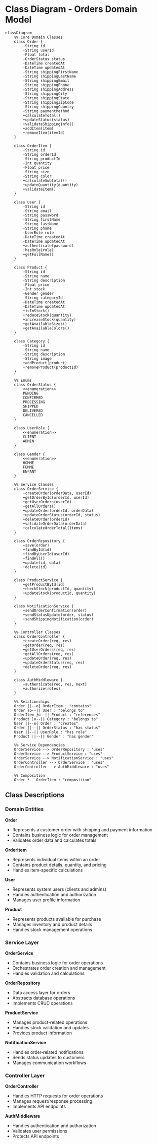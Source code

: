# Class Diagram - Orders Domain Model

```mermaid
classDiagram
    %% Core Domain Classes
    class Order {
        -String id
        -String userId
        -Float total
        -OrderStatus status
        -DateTime createdAt
        -DateTime updatedAt
        -String shippingFirstName
        -String shippingLastName
        -String shippingEmail
        -String shippingPhone
        -String shippingAddress
        -String shippingCity
        -String shippingState
        -String shippingZipCode
        -String shippingCountry
        -String paymentMethod
        +calculateTotal()
        +updateStatus(status)
        +validateShippingInfo()
        +addItem(item)
        +removeItem(itemId)
    }

    class OrderItem {
        -String id
        -String orderId
        -String productId
        -Int quantity
        -Float price
        -String size
        -String color
        +calculateSubtotal()
        +updateQuantity(quantity)
        +validateItem()
    }

    class User {
        -String id
        -String email
        -String password
        -String firstName
        -String lastName
        -String phone
        -UserRole role
        -DateTime createdAt
        -DateTime updatedAt
        +authenticate(password)
        +hasRole(role)
        +getFullName()
    }

    class Product {
        -String id
        -String name
        -String description
        -Float price
        -Int stock
        -Gender gender
        -String categoryId
        -DateTime createdAt
        -DateTime updatedAt
        +isInStock()
        +reduceStock(quantity)
        +increaseStock(quantity)
        +getAvailableSizes()
        +getAvailableColors()
    }

    class Category {
        -String id
        -String name
        -String description
        -String image
        +addProduct(product)
        +removeProduct(productId)
    }

    %% Enums
    class OrderStatus {
        <<enumeration>>
        PENDING
        CONFIRMED
        PROCESSING
        SHIPPED
        DELIVERED
        CANCELLED
    }

    class UserRole {
        <<enumeration>>
        CLIENT
        ADMIN
    }

    class Gender {
        <<enumeration>>
        HOMME
        FEMME
        ENFANT
    }

    %% Service Classes
    class OrderService {
        +createOrder(orderData, userId)
        +getOrderById(orderId, userId)
        +getUserOrders(userId)
        +getAllOrders()
        +updateOrder(orderId, orderData)
        +updateOrderStatus(orderId, status)
        +deleteOrder(orderId)
        +validateOrderData(orderData)
        +calculateOrderTotal(items)
    }

    class OrderRepository {
        +save(order)
        +findById(id)
        +findByUserId(userId)
        +findAll()
        +update(id, data)
        +delete(id)
    }

    class ProductService {
        +getProductById(id)
        +checkStock(productId, quantity)
        +updateStock(productId, quantity)
    }

    class NotificationService {
        +sendOrderConfirmation(order)
        +sendStatusUpdate(order, status)
        +sendShippingNotification(order)
    }

    %% Controller Classes
    class OrderController {
        +createOrder(req, res)
        +getOrder(req, res)
        +getUserOrders(req, res)
        +getAllOrders(req, res)
        +updateOrder(req, res)
        +updateOrderStatus(req, res)
        +deleteOrder(req, res)
    }

    class AuthMiddleware {
        +authenticate(req, res, next)
        +authorize(roles)
    }

    %% Relationships
    Order ||--o{ OrderItem : "contains"
    Order }o--|| User : "belongs to"
    OrderItem }o--|| Product : "references"
    Product }o--|| Category : "belongs to"
    User ||--o{ Order : "creates"
    Order ||--|| OrderStatus : "has status"
    User ||--|| UserRole : "has role"
    Product ||--|| Gender : "has gender"

    %% Service Dependencies
    OrderService --> OrderRepository : "uses"
    OrderService --> ProductService : "uses"
    OrderService --> NotificationService : "uses"
    OrderController --> OrderService : "uses"
    OrderController --> AuthMiddleware : "uses"

    %% Composition
    Order *-- OrderItem : "composition"
```

## Class Descriptions

### Domain Entities

**Order**
- Represents a customer order with shipping and payment information
- Contains business logic for order management
- Validates order data and calculates totals

**OrderItem**
- Represents individual items within an order
- Contains product details, quantity, and pricing
- Handles item-specific calculations

**User**
- Represents system users (clients and admins)
- Handles authentication and authorization
- Manages user profile information

**Product**
- Represents products available for purchase
- Manages inventory and product details
- Handles stock management operations

### Service Layer

**OrderService**
- Contains business logic for order operations
- Orchestrates order creation and management
- Handles validation and calculations

**OrderRepository**
- Data access layer for orders
- Abstracts database operations
- Implements CRUD operations

**ProductService**
- Manages product-related operations
- Handles stock validation and updates
- Provides product information

**NotificationService**
- Handles order-related notifications
- Sends status updates to customers
- Manages communication workflows

### Controller Layer

**OrderController**
- Handles HTTP requests for order operations
- Manages request/response processing
- Implements API endpoints

**AuthMiddleware**
- Handles authentication and authorization
- Validates user permissions
- Protects API endpoints
